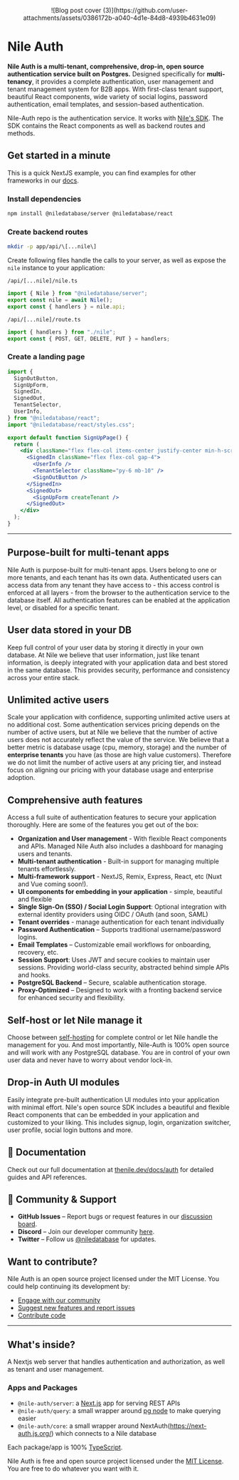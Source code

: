 <p align="center">
 ![Blog post cover (3)](https://github.com/user-attachments/assets/0386172b-a040-4d1e-84d8-4939b4631e09)
</p>

# Nile Auth

**Nile Auth is a multi-tenant, comprehensive, drop-in, open source authentication service built on Postgres.** Designed specifically for **multi-tenancy**, it provides a complete authentication, user management and tenant management system for B2B apps. With first-class tenant support, beautiful React components, wide variety of social logins, password authentication, email templates, and session-based authentication.

Nile-Auth repo is the authentication service. It works with [Nile's SDK](https://github.com/niledatabase/nile-js). The SDK contains the React components as well as backend routes and methods.

## Get started in a minute

This is a quick NextJS example, you can find examples for other frameworks in our [docs](https://thenile.dev/docs/auth).

### Install dependencies

```bash
npm install @niledatabase/server @niledatabase/react
```

### Create backend routes

```bash
mkdir -p app/api/\[...nile\]
```

Create following files handle the calls to your server, as well as expose the `nile` instance to your application:

`/api/[...nile]/nile.ts`

```typescript
import { Nile } from "@niledatabase/server";
export const nile = await Nile();
export const { handlers } = nile.api;
```

`/api/[...nile]/route.ts`

```typescript
import { handlers } from "./nile";
export const { POST, GET, DELETE, PUT } = handlers;
```

### Create a landing page

```jsx
import {
  SignOutButton,
  SignUpForm,
  SignedIn,
  SignedOut,
  TenantSelector,
  UserInfo,
} from "@niledatabase/react";
import "@niledatabase/react/styles.css";

export default function SignUpPage() {
  return (
    <div className="flex flex-col items-center justify-center min-h-screen">
      <SignedIn className="flex flex-col gap-4">
        <UserInfo />
        <TenantSelector className="py-6 mb-10" />
        <SignOutButton />
      </SignedIn>
      <SignedOut>
        <SignUpForm createTenant />
      </SignedOut>
    </div>
  );
}
```

---

## Purpose-built for multi-tenant apps

Nile Auth is purpose-built for multi-tenant apps. Users belong to one or more tenants, and each tenant has its own data. Authenticated users can access data from any tenant they have access to - this access control is enforced at all layers - from the browser to the authentication service to the database itself. All authentication features can be enabled at the application level, or disabled for a specific tenant. 

## User data stored in your DB

Keep full control of your user data by storing it directly in your own database. At Nile we believe that user information, just like tenant information, is deeply integrated with your application data and best stored in the same database. This provides security, performance and consistency across your entire stack.

## Unlimited active users

Scale your application with confidence, supporting unlimited active users at no additional cost. Some authentication services pricing depends on the number of active users, but at Nile we believe that the number of active users does not accurately reflect the value of the service. We believe that a better metric is database usage (cpu, memory, storage) and the number of **enterprise tenants** you have (as those are high value customers). Therefore we do not limit the number of active users at any pricing tier, and instead focus on aligning our pricing with your database usage and enterprise adoption.

## Comprehensive auth features

Access a full suite of authentication features to secure your application thoroughly. Here are some of the features you get out of the box:

- **Organization and User management** - With flexible React components and APIs. Managed Nile Auth also includes a dashboard for managing users and tenants.
- **Multi-tenant authentication**  - Built-in support for managing multiple tenants effortlessly.
- **Multi-framework support** - NextJS, Remix, Express, React, etc (Nuxt and Vue coming soon!).
- **UI components for embedding in your application** - simple, beautiful and flexible
- **Single Sign-On (SSO) / Social Login Support**: Optional integration with external identity providers using OIDC / OAuth (and soon, SAML)
- **Tenant overrides** - manage authentication for each tenant individually
- **Password Authentication** – Supports traditional username/password logins.
- **Email Templates** – Customizable email workflows for onboarding, recovery, etc.
- **Session Support**: Uses JWT and secure cookies to maintain user sessions. Providing world-class security, abstracted behind simple APIs and hooks.
- **PostgreSQL Backend** – Secure, scalable authentication storage.
- **Proxy-Optimized** – Designed to work with a fronting backend service for enhanced security and flexibility.

## Self-host or let Nile manage it

Choose between [self-hosting](/auth/selfhosting) for complete control or let Nile handle the management for you. And most importantly, Nile-Auth is 100% open source and will work with any PostgreSQL database. You are in control of your own user data and never have to worry about vendor lock-in.

## Drop-in Auth UI modules

Easily integrate pre-built authentication UI modules into your application with minimal effort. Nile's open source SDK includes a beautiful and flexible React components that can be embedded in your application and customized to your liking. This includes signup, login, organization switcher, user profile, social login buttons and more.

## 📖 Documentation

Check out our full documentation at [thenile.dev/docs/auth](https://thenile.dev/docs/auth) for detailed guides and API references.

## 💬 Community & Support

- **GitHub Issues** – Report bugs or request features in our [discussion board](https://github.com/orgs/niledatabase/discussions).
- **Discord** – Join our developer community [here](https://discord.com/invite/8UuBB84tTy).
- **Twitter** – Follow us [@niledatabase](https://twitter.com/niledatabase) for updates.

## Want to contribute?

Nile Auth is an open source project licensed under the MIT License. You could help continuing its development by:

- [Engage with our community](https://thenile.dev/docs/auth/help/community)
- [Suggest new features and report issues](https://thenile.dev/docs/auth/contributing/report)
- [Contribute code](https://thenile.dev/docs/auth/contributing/develop)

---

## What's inside?

A Nextjs web server that handles authentication and authorization, as well as tenant and user management.

### Apps and Packages

- `@nile-auth/server`: a [Next.js](https://nextjs.org/) app for serving REST APIs
- `@nile-auth/query`: a small wrapper around [pg node](https://node-postgres.com/) to make querying easier
- `@nile-auth/core`: a small wrapper around NextAuth(https://next-auth.js.org/) which connects to a Nile database

Each package/app is 100% [TypeScript](https://www.typescriptlang.org/).

Nile Auth is free and open source project licensed under the [MIT License](./LICENSE.md). You are free to do whatever you want with it.
